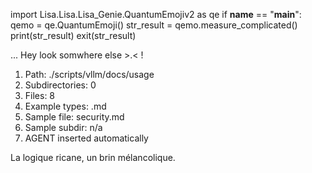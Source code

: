 
import Lisa.Lisa.Lisa_Genie.QuantumEmojiv2 as qe
if __name__ == "__main__":
  qemo = qe.QuantumEmoji()
  str_result = qemo.measure_complicated()
  print(str_result)
  exit(str_result)

... Hey look somwhere else >.< !

1. Path: ./scripts/vllm/docs/usage
2. Subdirectories: 0
3. Files: 8
4. Example types: .md
5. Sample file: security.md
6. Sample subdir: n/a
7. AGENT inserted automatically

La logique ricane, un brin mélancolique.
